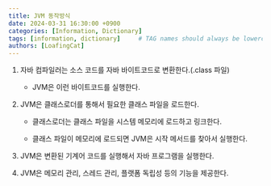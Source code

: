 ```yaml
---
title: JVM 동작방식
date: 2024-03-31 16:30:00 +0900
categories: [Information, Dictionary]
tags: [information, dictionary]     # TAG names should always be lowercase
authors: [LoafingCat]
---
```


1. 자바 컴파일러는 소스 코드를 자바 바이트코드로 변환한다.(.class 파일)

    - JVM은 이런 바이트코드를 실행한다.

2. JVM은 클래스로더를 통해서 필요한 클래스 파일을 로드한다. 

    - 클래스로더는 클래스 파일을 시스템 메모리에 로드하고 링크한다.

    - 클래스 파일이 메모리에 로드되면 JVM은 시작 메서드를 찾아서 실행한다.

3. JVM은 변환된 기계어 코드를 실행해서 자바 프로그램을 실행한다.

4. JVM은 메모리 관리, 스레드 관리, 플랫폼 독립성 등의 기능을 제공한다.